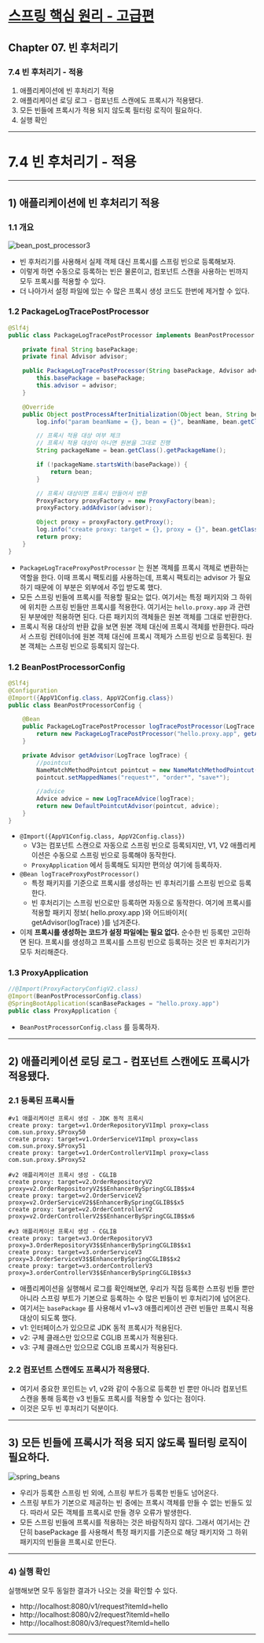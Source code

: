 # <a href = "../README.md" target="_blank">스프링 핵심 원리 - 고급편</a>
## Chapter 07. 빈 후처리기
### 7.4 빈 후처리기 - 적용
1) 애플리케이션에 빈 후처리기 적용
2) 애플리케이션 로딩 로그 - 컴포넌트 스캔에도 프록시가 적용됐다.
3) 모든 빈들에 프록시가 적용 되지 않도록 필터링 로직이 필요하다.
4) 실행 확인

---

# 7.4 빈 후처리기 - 적용

---

## 1) 애플리케이션에 빈 후처리기 적용

### 1.1 개요
![bean_post_processor3](img/bean_post_processor3.png)
- 빈 후처리기를 사용해서 실제 객체 대신 프록시를 스프링 빈으로 등록해보자.
- 이렇게 하면 수동으로 등록하는 빈은 물론이고, 컴포넌트 스캔을 사용하는 빈까지 모두 프록시를 적용할 수
있다.
- 더 나아가서 설정 파일에 있는 수 많은 프록시 생성 코드도 한번에 제거할 수 있다.

### 1.2 PackageLogTracePostProcessor
```java
@Slf4j
public class PackageLogTracePostProcessor implements BeanPostProcessor {

    private final String basePackage;
    private final Advisor advisor;

    public PackageLogTracePostProcessor(String basePackage, Advisor advisor) {
        this.basePackage = basePackage;
        this.advisor = advisor;
    }

    @Override
    public Object postProcessAfterInitialization(Object bean, String beanName) throws BeansException {
        log.info("param beanName = {}, bean = {}", beanName, bean.getClass());

        // 프록시 적용 대상 여부 체크
        // 프록시 적용 대상이 아니면 원본을 그대로 진행
        String packageName = bean.getClass().getPackageName();

        if (!packageName.startsWith(basePackage)) {
            return bean;
        }

        // 프록시 대상이면 프록시 만들어서 반환
        ProxyFactory proxyFactory = new ProxyFactory(bean);
        proxyFactory.addAdvisor(advisor);

        Object proxy = proxyFactory.getProxy();
        log.info("create proxy: target = {}, proxy = {}", bean.getClass(), proxy.getClass());
        return proxy;
    }
}
```
- `PackageLogTraceProxyPostProcessor` 는 원본 객체를 프록시 객체로 변환하는 역할을 한다. 이때
프록시 팩토리를 사용하는데, 프록시 팩토리는 advisor 가 필요하기 때문에 이 부분은 외부에서 주입
받도록 했다.
- 모든 스프링 빈들에 프록시를 적용할 필요는 없다. 여기서는 특정 패키지와 그 하위에 위치한 스프링 빈들만
프록시를 적용한다. 여기서는 `hello.proxy.app` 과 관련된 부분에만 적용하면 된다. 다른 패키지의
객체들은 원본 객체를 그대로 반환한다.
- 프록시 적용 대상의 반환 값을 보면 원본 객체 대신에 프록시 객체를 반환한다. 따라서 스프링 컨테이너에
원본 객체 대신에 프록시 객체가 스프링 빈으로 등록된다. 원본 객체는 스프링 빈으로 등록되지 않는다.

### 1.2 BeanPostProcessorConfig
```java
@Slf4j
@Configuration
@Import({AppV1Config.class, AppV2Config.class})
public class BeanPostProcessorConfig {

    @Bean
    public PackageLogTracePostProcessor logTracePostProcessor(LogTrace logTrace) {
        return new PackageLogTracePostProcessor("hello.proxy.app", getAdvisor(logTrace));
    }

    private Advisor getAdvisor(LogTrace logTrace) {
        //pointcut
        NameMatchMethodPointcut pointcut = new NameMatchMethodPointcut();
        pointcut.setMappedNames("request*", "order*", "save*");

        //advice
        Advice advice = new LogTraceAdvice(logTrace);
        return new DefaultPointcutAdvisor(pointcut, advice);
    }
}
```
- `@Import({AppV1Config.class, AppV2Config.class})`
  - V3는 컴포넌트 스캔으로 자동으로 스프링 빈으로 등록되지만, V1, V2 애플리케이션은 수동으로 스프링 빈으로 등록해야
  동작한다.
  - `ProxyApplication` 에서 등록해도 되지만 편의상 여기에 등록하자.
- `@Bean logTraceProxyPostProcessor()`
  - 특정 패키지를 기준으로 프록시를 생성하는 빈 후처리기를 스프링 빈으로 등록한다.
  - 빈 후처리기는 스프링 빈으로만 등록하면 자동으로 동작한다. 여기에 프록시를 적용할 패키지 정보( hello.proxy.app )와 어드바이저( getAdvisor(logTrace) )를 넘겨준다.
- 이제 **프록시를 생성하는 코드가 설정 파일에는 필요 없다.** 순수한 빈 등록만 고민하면 된다. 프록시를 생성하고 프록시를 스프링 빈으로 등록하는 것은 빈 후처리기가 모두 처리해준다.

### 1.3 ProxyApplication
```java
//@Import(ProxyFactoryConfigV2.class)
@Import(BeanPostProcessorConfig.class)
@SpringBootApplication(scanBasePackages = "hello.proxy.app")
public class ProxyApplication {
```
- `BeanPostProcessorConfig.class` 를 등록하자.

---

## 2) 애플리케이션 로딩 로그 - 컴포넌트 스캔에도 프록시가 적용됐다.

### 2.1 등록된 프록시들
```shell
#v1 애플리케이션 프록시 생성 - JDK 동적 프록시
create proxy: target=v1.OrderRepositoryV1Impl proxy=class com.sun.proxy.$Proxy50
create proxy: target=v1.OrderServiceV1Impl proxy=class com.sun.proxy.$Proxy51
create proxy: target=v1.OrderControllerV1Impl proxy=class com.sun.proxy.$Proxy52

#v2 애플리케이션 프록시 생성 - CGLIB
create proxy: target=v2.OrderRepositoryV2 proxy=v2.OrderRepositoryV2$$EnhancerBySpringCGLIB$$x4
create proxy: target=v2.OrderServiceV2 proxy=v2.OrderServiceV2$$EnhancerBySpringCGLIB$$x5
create proxy: target=v2.OrderControllerV2 proxy=v2.OrderControllerV2$$EnhancerBySpringCGLIB$$x6

#v3 애플리케이션 프록시 생성 - CGLIB
create proxy: target=v3.OrderRepositoryV3 proxy=3.OrderRepositoryV3$$EnhancerBySpringCGLIB$$x1
create proxy: target=v3.orderServiceV3 proxy=3.OrderServiceV3$$EnhancerBySpringCGLIB$$x2
create proxy: target=v3.orderControllerV3 proxy=3.orderControllerV3$$EnhancerBySpringCGLIB$$x3
```
- 애플리케이션을 실행해서 로그를 확인해보면, 우리가 직접 등록한 스프링 빈들 뿐만 아니라
스프링 부트가 기본으로 등록하는 수 많은 빈들이 빈 후처리기에 넘어온다.
- 여기서는 `basePackage` 를 사용해서 v1~v3 애플리케이션 관련 빈들만 프록시
적용 대상이 되도록 했다.
- v1: 인터페이스가 있으므로 JDK 동적 프록시가 적용된다.
- v2: 구체 클래스만 있으므로 CGLIB 프록시가 적용된다.
- v3: 구체 클래스만 있으므로 CGLIB 프록시가 적용된다.

### 2.2 컴포넌트 스캔에도 프록시가 적용됐다.
- 여기서 중요한 포인트는 v1, v2와 같이 수동으로 등록한 빈 뿐만 아니라 컴포넌트 스캔을 통해 등록한 v3 빈들도 프록시를 적용할 수 있다는 점이다.
- 이것은 모두 빈 후처리기 덕분이다.

---

## 3) 모든 빈들에 프록시가 적용 되지 않도록 필터링 로직이 필요하다.
![spring_beans](img/spring_beans.png)
- 우리가 등록한 스프링 빈 외에, 스프링 부트가 등록한 빈들도 넘어온다.
- 스프링 부트가 기본으로 제공하는 빈 중에는 프록시 객체를 만들 수 없는 빈들도 있다. 따라서 모든 객체를 프록시로 만들 경우 오류가 발생한다.
- 모든 스프링 빈들에 프록시를 적용하는 것은 바람직하지 않다. 그래서 여기서는 간단히 basePackage 를 사용해서 특정 패키지를 기준으로
해당 패키지와 그 하위 패키지의 빈들을 프록시로 만든다.

---

### 4) 실행 확인
실행해보면 모두 동일한 결과가 나오는 것을 확인할 수 있다.
- http://localhost:8080/v1/request?itemId=hello
- http://localhost:8080/v2/request?itemId=hello
- http://localhost:8080/v3/request?itemId=hello

---
